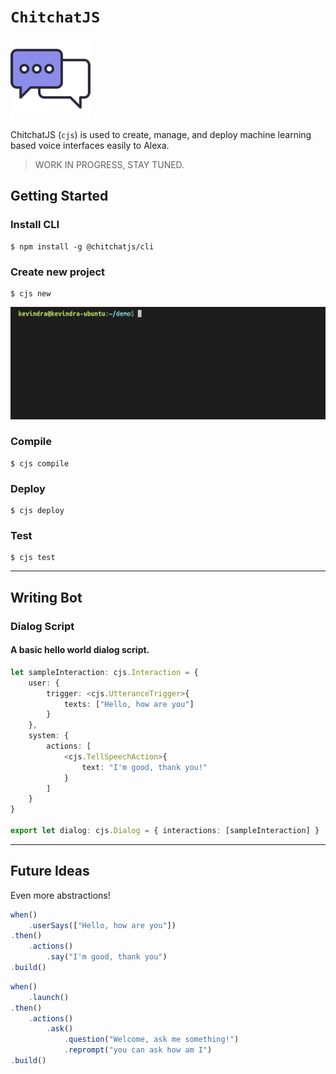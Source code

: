 # `ChitchatJS`

![](./images/logo/128x128.png)

ChitchatJS (`cjs`) is used to create, manage, and deploy machine learning based voice interfaces easily to Alexa.

> WORK IN PROGRESS, STAY TUNED.

## Getting Started

### Install CLI

```
$ npm install -g @chitchatjs/cli
```

### Create new project

```
$ cjs new
```

![](./images/gifs/create-project.gif)

### Compile

```
$ cjs compile
```

### Deploy

```
$ cjs deploy
```

### Test

```
$ cjs test
```

----
## Writing Bot

### Dialog Script

#### A basic hello world dialog script.

```typescript
let sampleInteraction: cjs.Interaction = {
    user: {
        trigger: <cjs.UtteranceTrigger>{
            texts: ["Hello, how are you"]
        }
    },
    system: {
        actions: [
            <cjs.TellSpeechAction>{
                text: "I'm good, thank you!"
            }
        ]
    }
}

export let dialog: cjs.Dialog = { interactions: [sampleInteraction] }
```

----
## Future Ideas
Even more abstractions!

```typescript
when()
    .userSays(["Hello, how are you"])
.then()
    .actions()
        .say("I'm good, thank you")
.build()
```

```typescript
when()
    .launch()
.then()
    .actions()
        .ask()
            .question("Welcome, ask me something!")
            .reprompt("you can ask how am I")
.build()
```